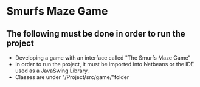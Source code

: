 # Smurfs Maze Game 
##  The following must be done in order to run the project
 -  Developing a game with an interface called "The Smurfs Maze Game"
 - In order to run the project, it must be imported into Netbeans or the IDE used as a JavaSwing Library.
 - Classes are under "/Project/src/game/"folder

